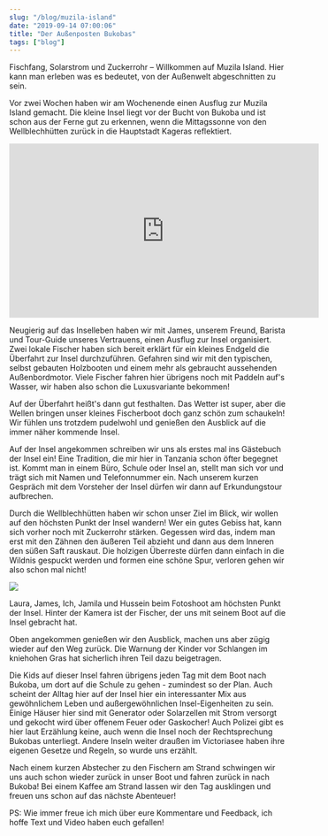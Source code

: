 ```yaml
---
slug: "/blog/muzila-island"
date: "2019-09-14 07:00:06"
title: "Der Außenposten Bukobas"
tags: ["blog"]
---
```


Fischfang, Solarstrom und Zuckerrohr – Willkommen auf Muzila Island. Hier kann man erleben was es bedeutet, von der Außenwelt abgeschnitten zu sein.

Vor zwei Wochen haben wir am Wochenende einen Ausflug zur Muzila Island gemacht. Die kleine Insel liegt vor der Bucht von Bukoba und ist schon aus der Ferne gut zu erkennen, wenn die Mittagssonne von den Wellblechhütten zurück in die Hauptstadt Kageras reflektiert.

<iframe width="560" height="315" src="https://www.youtube.com/embed/raxn1BgwX4E" frameborder="0" allow="accelerometer; autoplay; encrypted-media; gyroscope; picture-in-picture" allowfullscreen=""></iframe>

Neugierig auf das Inselleben haben wir mit James, unserem Freund, Barista und Tour-Guide unseres Vertrauens, einen Ausflug zur Insel organisiert. Zwei lokale Fischer haben sich bereit erklärt für ein kleines Endgeld die Überfahrt zur Insel durchzuführen. Gefahren sind wir mit den typischen, selbst gebauten Holzbooten und einem mehr als gebraucht aussehenden Außenbordmotor. Viele Fischer fahren hier übrigens noch mit Paddeln auf's Wasser, wir haben also schon die Luxusvariante bekommen!

Auf der Überfahrt heißt's dann gut festhalten. Das Wetter ist super, aber die Wellen bringen unser kleines Fischerboot doch ganz schön zum schaukeln! Wir fühlen uns trotzdem pudelwohl und genießen den Ausblick auf die immer näher kommende Insel.

Auf der Insel angekommen schreiben wir uns als erstes mal ins Gästebuch der Insel ein! Eine Tradition, die mir hier in Tanzania schon öfter begegnet ist. Kommt man in einem Büro, Schule oder Insel an, stellt man sich vor und trägt sich mit Namen und Telefonnummer ein. Nach unserem kurzen Gespräch mit dem Vorsteher der Insel dürfen wir dann auf Erkundungstour aufbrechen.

Durch die Wellblechhütten haben wir schon unser Ziel im Blick, wir wollen auf den höchsten Punkt der Insel wandern! Wer ein gutes Gebiss hat, kann sich vorher noch mit Zuckerrohr stärken. Gegessen wird das, indem man erst mit den Zähnen den äußeren Teil abzieht und dann aus dem Inneren den süßen Saft rauskaut. Die holzigen Überreste dürfen dann einfach in die Wildnis gespuckt werden und formen eine schöne Spur, verloren gehen wir also schon mal nicht!

![](/content/images/2019/09/a8f2065f-64a3-4216-9429-5330514654e9-1.jpg)

Laura, James, Ich, Jamila und Hussein beim Fotoshoot am höchsten Punkt der Insel. Hinter der Kamera ist der Fischer, der uns mit seinem Boot auf die Insel gebracht hat.

Oben angekommen genießen wir den Ausblick, machen uns aber zügig wieder auf den Weg zurück. Die Warnung der Kinder vor Schlangen im kniehohen Gras hat sicherlich ihren Teil dazu beigetragen.

Die Kids auf dieser Insel fahren übrigens jeden Tag mit dem Boot nach Bukoba, um dort auf die Schule zu gehen - zumindest so der Plan. Auch scheint der Alltag hier auf der Insel hier ein interessanter Mix aus gewöhnlichem Leben und außergewöhnlichen Insel-Eigenheiten zu sein. Einige Häuser hier sind mit Generator oder Solarzellen mit Strom versorgt und gekocht wird über offenem Feuer oder Gaskocher! Auch Polizei gibt es hier laut Erzählung keine, auch wenn die Insel noch der Rechtsprechung Bukobas unterliegt. Andere Inseln weiter draußen im Victoriasee haben ihre eigenen Gesetze und Regeln, so wurde uns erzählt.

Nach einem kurzen Abstecher zu den Fischern am Strand schwingen wir uns auch schon wieder zurück in unser Boot und fahren zurück in nach Bukoba! Bei einem Kaffee am Strand lassen wir den Tag ausklingen und freuen uns schon auf das nächste Abenteuer!

PS: Wie immer freue ich mich über eure Kommentare und Feedback, ich hoffe Text und Video haben euch gefallen!
